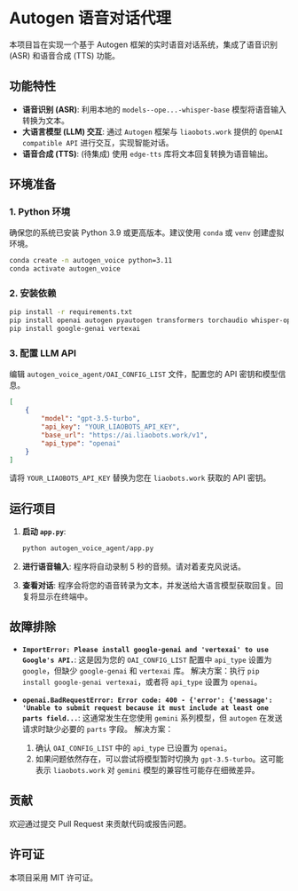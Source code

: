 # Autogen 语音对话代理

本项目旨在实现一个基于 Autogen 框架的实时语音对话系统，集成了语音识别 (ASR) 和语音合成 (TTS) 功能。

## 功能特性

*   **语音识别 (ASR)**: 利用本地的 `models--ope...-whisper-base` 模型将语音输入转换为文本。
*   **大语言模型 (LLM) 交互**: 通过 `Autogen` 框架与 `liaobots.work` 提供的 `OpenAI compatible API` 进行交互，实现智能对话。
*   **语音合成 (TTS)**: (待集成) 使用 `edge-tts` 库将文本回复转换为语音输出。

## 环境准备

### 1. Python 环境

确保您的系统已安装 Python 3.9 或更高版本。建议使用 `conda` 或 `venv` 创建虚拟环境。

```bash
conda create -n autogen_voice python=3.11
conda activate autogen_voice
```

### 2. 安装依赖

```bash
pip install -r requirements.txt
pip install openai autogen pyautogen transformers torchaudio whisper-openai # whisper-openai 是为了兼容老的 `openai-whisper` 包
pip install google-genai vertexai
```

### 3. 配置 LLM API

编辑 `autogen_voice_agent/OAI_CONFIG_LIST` 文件，配置您的 API 密钥和模型信息。

```json
[
    {
        "model": "gpt-3.5-turbo",
        "api_key": "YOUR_LIAOBOTS_API_KEY", 
        "base_url": "https://ai.liaobots.work/v1",
        "api_type": "openai"
    }
]
```
请将 `YOUR_LIAOBOTS_API_KEY` 替换为您在 `liaobots.work` 获取的 API 密钥。

## 运行项目

1.  **启动 `app.py`**:
    ```bash
    python autogen_voice_agent/app.py
    ```

2.  **进行语音输入**:
    程序将自动录制 5 秒的音频。请对着麦克风说话。

3.  **查看对话**:
    程序会将您的语音转录为文本，并发送给大语言模型获取回复。回复将显示在终端中。

## 故障排除

*   **`ImportError: Please install google-genai and 'vertexai' to use Google's API.`**:
    这是因为您的 `OAI_CONFIG_LIST` 配置中 `api_type` 设置为 `google`，但缺少 `google-genai` 和 `vertexai` 库。
    解决方案：执行 `pip install google-genai vertexai`，或者将 `api_type` 设置为 `openai`。

*   **`openai.BadRequestError: Error code: 400 - {'error': {'message': 'Unable to submit request because it must include at least one parts field...`**:
    这通常发生在您使用 `gemini` 系列模型，但 `autogen` 在发送请求时缺少必要的 `parts` 字段。
    解决方案：
    1.  确认 `OAI_CONFIG_LIST` 中的 `api_type` 已设置为 `openai`。
    2.  如果问题依然存在，可以尝试将模型暂时切换为 `gpt-3.5-turbo`。这可能表示 `liaobots.work` 对 `gemini` 模型的兼容性可能存在细微差异。

## 贡献

欢迎通过提交 Pull Request 来贡献代码或报告问题。

## 许可证

本项目采用 MIT 许可证。
